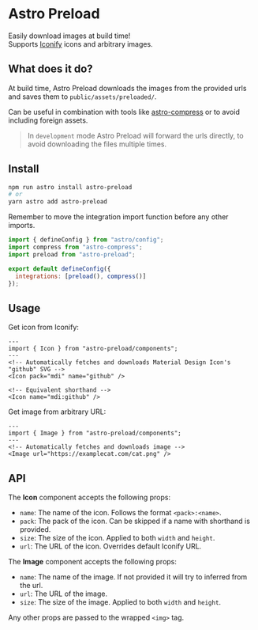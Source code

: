 # Astro Preload
Easily download images at build time!  
Supports [Iconify](https://icon-sets.iconify.design/) icons and arbitrary images.

## What does it do?
At build time, Astro Preload downloads the images from the provided urls and saves them to `public/assets/preloaded/`.

Can be useful in combination with tools like [astro-compress](https://github.com/astro-community/astro-compress) or to avoid including foreign assets.

> In `development` mode Astro Preload will forward the urls directly, to avoid downloading the files multiple times.

## Install
```bash
npm run astro install astro-preload
# or
yarn astro add astro-preload
```

Remember to move the integration import function before any other imports.

```mjs
import { defineConfig } from "astro/config";
import compress from "astro-compress";
import preload from "astro-preload";

export default defineConfig({
  integrations: [preload(), compress()]
});
```

## Usage
Get icon from Iconify:
```astro
---
import { Icon } from "astro-preload/components";
---
<!-- Automatically fetches and downloads Material Design Icon's "github" SVG -->
<Icon pack="mdi" name="github" />

<!-- Equivalent shorthand -->
<Icon name="mdi:github" />

```

Get image from arbitrary URL:

```astro
---
import { Image } from "astro-preload/components";
---
<!-- Automatically fetches and downloads image -->
<Image url="https://examplecat.com/cat.png" />
```

## API
The **Icon** component accepts the following props:
- `name`: The name of the icon. Follows the format `<pack>:<name>`.
- `pack`: The pack of the icon. Can be skipped if a name with shorthand is provided.
- `size`: The size of the icon. Applied to both `width` and `height`.
- `url`: The URL of the icon. Overrides default Iconify URL.

The **Image** component accepts the following props:
- `name`: The name of the image. If not provided it will try to inferred from the url.
- `url`: The URL of the image.
- `size`: The size of the image. Applied to both `width` and `height`.

Any other props are passed to the wrapped `<img>` tag.